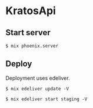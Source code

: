 # KratosApi

## Start server

    $ mix phoenix.server

## Deploy
Deployment uses edeliver.

    $ mix edeliver update -V

    $ mix edeliver start staging -V
